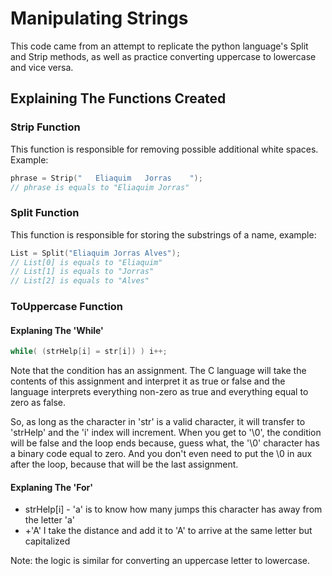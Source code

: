# Manipulating Strings
This code came from an attempt to replicate the python language's Split and Strip methods, as well as practice converting uppercase to lowercase and vice versa.

## Explaining The Functions Created

### Strip Function
This function is responsible for removing possible additional white spaces. Example:

```c
phrase = Strip("   Eliaquim   Jorras    ");
// phrase is equals to "Eliaquim Jorras"
```

### Split Function
This function is responsible for storing the substrings of a name, example:

```c
List = Split("Eliaquim Jorras Alves");
// List[0] is equals to "Eliaquim"
// List[1] is equals to "Jorras"
// List[2] is equals to "Alves"
```

### ToUppercase Function

#### Explaning The 'While'

```c
while( (strHelp[i] = str[i]) ) i++;
```

Note that the condition has an assignment. The C language will take the contents of this assignment and interpret it as true or false and the language interprets everything non-zero as true and everything equal to zero as false.

So, as long as the character in 'str' is a valid character, it will transfer to 'strHelp' and the 'i' index will increment. When you get to '\0', the condition will be false and the loop ends because, guess what, the '\0' character has a binary code equal to zero. And you don't even need to put the \0 in aux after the loop, because that will be the last assignment.

#### Explaning The 'For'
- strHelp[i] - 'a' is to know how many jumps this character has away from the letter 'a'
- +'A' I take the distance and add it to 'A' to arrive at the same letter but capitalized

Note: the logic is similar for converting an uppercase letter to lowercase.